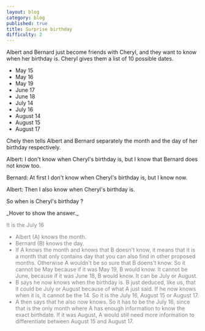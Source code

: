 ```yaml
---
layout: blog
category: blog
published: true
title: Surprise birthday
difficulty: 2
---
```


Albert and Bernard just become friends with Cheryl, and they want to know when her birthday is. Cheryl gives them a list of 10 possible dates. 

- May 15
- May 16
- May 19
- June 17
- June 18
- July 14
- July 16
- August 14
- August 15
- August 17

Chely then tells Albert and Bernard separately the month and the day of her birthday respectively. 

Albert: I don't know when Cheryl's birthday is, but I know that Bernard does not know too. 

Bernard: At first I don't know when Cheryl's birthday is, but I know now. 

Albert: Then I also know when Cheryl's birthday is. 

So when is Cheryl's birthday ?


<div markdown="1" class='answer-title'>_Hover to show the answer._
</div>
<div class='answer-wrapper'>
<div markdown="1" class='answer' style="color: grey">

It is the July 16


- Albert (A) knows the month.
- Bernard (B) knows the day.
- If A knows the month and knows that B doesn't know, it means that it is a month that only contains day that you can also find in other proposed months. Otherwise A wouldn't be so sure that B doens't know. So it cannot be May because if it was May 19, B would know. It cannot be June, because if it was June 18, B would know. It can be July or August. 
- B says he now knows when the birthday is. B just deduced, like us, that it could be July or August because of what A just said. If he now knows when it is, it cannot be the 14. So it is the July 16, August 15 or August 17. 
- A then says that he also now knows. So it has to be the July 16, since that is the only month where A has enough information to know the exact birthdate. If it was August, A would still need more information to differentiate between August 15 and August 17. 

</div>
</div>